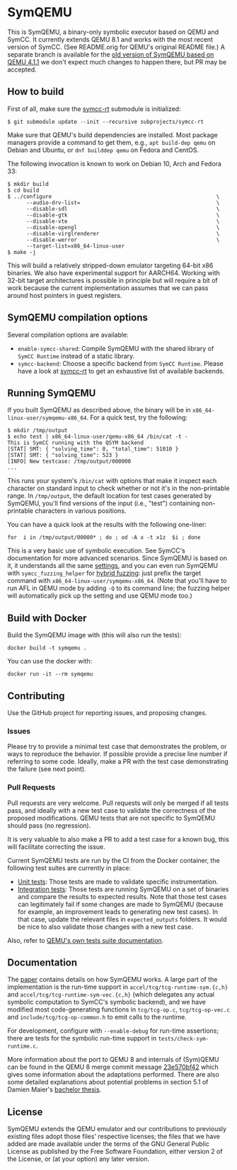 # SymQEMU

This is SymQEMU, a binary-only symbolic executor based on QEMU and SymCC. It
currently extends QEMU 8.1 and works with the most recent version of SymCC.
(See README.orig for QEMU's original README file.)
A separate branch is available for the [old version of SymQEMU based on QEMU 4.1.1](https://github.com/eurecom-s3/symqemu/tree/4.1.1) we don't expect much 
changes to happen there, but PR may be accepted.

## How to build

First of all, make sure the [symcc-rt](https://github.com/eurecom-s3/symcc-rt.git) submodule is initialized:
``` shell
$ git submodule update --init --recursive subprojects/symcc-rt
```

Make sure that QEMU's build dependencies are installed. Most package
managers provide a command to get them, e.g., `apt build-dep qemu` on Debian and
Ubuntu, or `dnf builddep qemu` on Fedora and CentOS.

The following invocation is known to work on Debian 10, Arch and Fedora 33:

``` shell
$ mkdir build
$ cd build
$ ../configure                                                    \
      --audio-drv-list=                                           \
      --disable-sdl                                               \
      --disable-gtk                                               \
      --disable-vte                                               \
      --disable-opengl                                            \
      --disable-virglrenderer                                     \
      --disable-werror                                            \
      --target-list=x86_64-linux-user
$ make -j
```

This will build a relatively stripped-down emulator targeting 64-bit x86
binaries. We also have experimental support for AARCH64. Working with 32-bit
target architectures is possible in principle but will require a bit of work
because the current implementation assumes that we can pass around host pointers
in guest registers.

## SymQEMU compilation options

Several compilation options are available:
- `enable-symcc-shared`: Compile SymQEMU with the shared library of `SymCC Runtime` instead of a static library.
- `symcc-backend`: Choose a specific backend from `SymCC Runtime`. Please have a look at [symcc-rt](https://github.com/eurecom-s3/symcc-rt.git) to get an exhaustive list of available backends.

## Running SymQEMU

If you built SymQEMU as described above, the binary will be in
`x86_64-linux-user/symqemu-x86_64`. For a quick test, try the following:

``` shell
$ mkdir /tmp/output
$ echo test | x86_64-linux-user/qemu-x86_64 /bin/cat -t -
This is SymCC running with the QSYM backend
[STAT] SMT: { "solving_time": 0, "total_time": 51010 }
[STAT] SMT: { "solving_time": 523 }
[INFO] New testcase: /tmp/output/000000
...
```

This runs your system's `/bin/cat` with options that make it inspect each
character on standard input to check whether or not it's in the non-printable
range. In `/tmp/output`, the default location for test cases generated by
SymQEMU, you'll find versions of the input (i.e., "test") containing
non-printable characters in various positions.

You can have a quick look at the results with the following one-liner:
``` shell
for  i in /tmp/output/00000* ; do ; od -A x -t x1z  $i ; done
```

This is a very basic use of symbolic execution. See SymCC's documentation for
more advanced scenarios. Since SymQEMU is based on it, it understands all the
same
[settings](https://github.com/eurecom-s3/symcc/blob/master/docs/Configuration.txt),
and you can even run SymQEMU with `symcc_fuzzing_helper` for [hybrid fuzzing](https://github.com/eurecom-s3/symcc/blob/master/docs/Fuzzing.txt): just
prefix the target command with `x86_64-linux-user/symqemu-x86_64`. (Note that
you'll have to run AFL in QEMU mode by adding `-Q` to its command line; the
fuzzing helper will automatically pick up the setting and use QEMU mode too.)

## Build with Docker
Build the SymQEMU image with (this will also run the tests):
```shell
docker build -t symqemu .
```

You can use the docker with:
```shell
docker run -it --rm symqemu
```

## Contributing

Use the GitHub project for reporting issues, and proposing changes.

### Issues

Please try to provide a minimal test case that demonstrates the problem, or ways
to reproduce the behavior. If possible provide a precise line number if
referring to some code. Ideally, make a PR with the test case demonstrating the
failure (see next point).

### Pull Requests

Pull requests are very welcome. Pull requests will only be merged if all tests
pass, and ideally with a new test case to validate the correctness of the
proposed modifications. QEMU tests that are not specific to SymQEMU should pass
(no regression).

It is very valuable to also make a PR to add a test case for a known bug, this
will facilitate correcting the issue.

Current SymQEMU tests are run by the CI from the Docker container, the following
test suites are currently in place:
- [Unit tests](tests/unit/check-sym-runtime.c): Those tests are made to validate
  specific instrumentation.
- [Integration tests](tests/symqemu/): Those tests are running SymQEMU on a set
  of binaries and compare the results to expected results. Note that those test
  cases can legitimately fail if some changes are made to SymQEMU (because for
  example, an improvement leads to generating new test cases). In that case,
  update the relevant files in `expected_outputs` folders. It would be nice to
  also validate those changes with a new test case.

Also, refer to [QEMU's own tests suite documentation](https://www.qemu.org/docs/master/devel/testing.html).

## Documentation

The [paper](http://www.s3.eurecom.fr/tools/symbolic_execution/symqemu.html) contains
details on how SymQEMU works. A large part of the implementation is the run-time support
in `accel/tcg/tcg-runtime-sym.{c,h}` and `accel/tcg/tcg-runtime-sym-vec.{c,h}`  (which
delegates any actual symbolic computation to SymCC's symbolic backend), and we have
modified most code-generating functions in `tcg/tcg-op.c`, `tcg/tcg-op-vec.c` and
`include/tcg/tcg-op-common.h` to emit calls to the runtime.

For development, configure with `--enable-debug` for run-time assertions; there are tests
for the symbolic run-time support in `tests/check-sym-runtime.c`.

More information about the port to QEMU 8 and internals of (Sym)QEMU
can be found in the QEMU 8 merge commit message
[23e570bf42](https://github.com/eurecom-s3/symqemu/commit/23e570bf42531bcac66a54283eafd4c9c233891a) which
gives some information about the adaptations performed. There are also
some detailed explanations about potential problems in section 5.1 of
Damien Maier's [bachelor
thesis](https://dmaier.ch/bachelor-thesis.pdf).

## License

SymQEMU extends the QEMU emulator and our contributions to previously existing
files adopt those files' respective licenses; the files that we have added are
made available under the terms of the GNU General Public License as published by
the Free Software Foundation, either version 2 of the License, or (at your
option) any later version.
